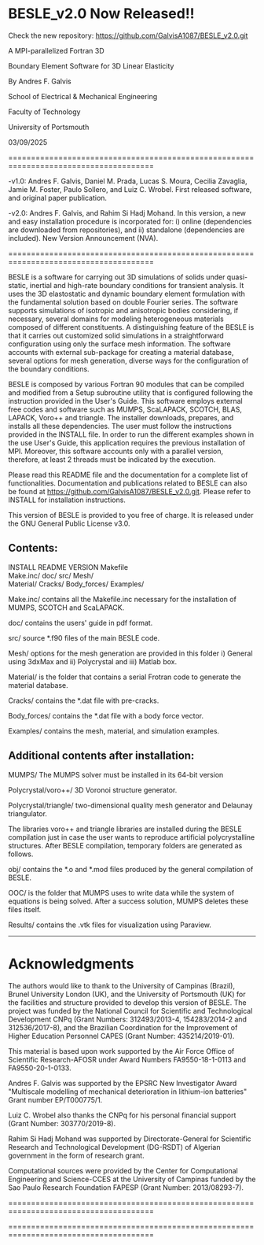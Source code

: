 # BESLE_v2.0 Now Released!!
Check the new repository: https://github.com/GalvisA1087/BESLE_v2.0.git

A MPI-parallelized Fortran 3D

Boundary Element Software for 3D Linear Elasticity

By Andres F. Galvis

School of Electrical & Mechanical Engineering

Faculty of Technology

University of Portsmouth

03/09/2025

======================================================================================

-v1.0: Andres F. Galvis, Daniel M. Prada, Lucas S. Moura, Cecilia Zavaglia, Jamie
	   M. Foster, Paulo Sollero, and Luiz C. Wrobel. First released software, and
	   original paper publication.
 
-v2.0: Andres F. Galvis, and Rahim Si Hadj Mohand. In this version, a new and
	   easy installation procedure is incorporated for: i) online (dependencies are
	   downloaded from repositories), and ii) standalone (dependencies are included).
	   New Version Announcement (NVA).	

======================================================================================

BESLE is a software for carrying out 3D simulations of solids under quasi-static, inertial and high-rate boundary conditions for transient analysis. It uses the 3D elastostatic and dynamic boundary element formulation with the fundamental solution based on double Fourier series. The software supports simulations of isotropic and anisotropic bodies considering, if necessary, several domains for modeling heterogeneous materials composed of different constituents. A distinguishing feature of the BESLE is that it carries out customized solid simulations in a straightforward configuration using only the surface mesh information. The software accounts with external sub-package for creating a material database, several options for mesh generation, diverse ways for the configuration of the boundary conditions.

BESLE is composed by various Fortran 90 modules that can be compiled and modified from a Setup subroutine utility that is configured following the instruction provided in the User's Guide. This software employs external free codes and software such as MUMPS, ScaLAPACK, SCOTCH, BLAS, LAPACK, Voro++ and triangle. The installer downloads, prepares, and installs all these dependencies. The user must follow the instructions provided in the INSTALL file. In order to run the different examples shown in the use User's Guide, this application requires the previous installation of MPI. Moreover, this software accounts only with a parallel version, therefore, at least 2 threads must be indicated by the execution.

Please read this README file and the documentation for a complete list of functionalities. Documentation and publications related to BESLE can also be found at https://github.com/GalvisA1087/BESLE_v2.0.git. Please refer to INSTALL for installation instructions.

This version of BESLE is provided to you free of charge. It is released under the GNU General Public License v3.0.


Contents:
-----------------------------------------------------------------------------------

INSTALL     README     VERSION		Makefile    
Make.inc/   doc/       src/			Mesh/    
Material/   Cracks/    Body_forces/ Examples/    

Make.inc/   contains all the Makefile.inc necessary for the installation of MUMPS, 
	        SCOTCH and ScaLAPACK.

doc/        contains the users' guide in pdf format.

src/        source *.f90 files of the main BESLE code.

Mesh/	    options for the mesh generation are provided in this folder
	  	    i) General using 3dxMax and ii) Polycrystal and iii) Matlab box.

Material/   is the folder that contains a serial Frotran code to generate the 
	  		material database.

Cracks/		contains the *.dat file with pre-cracks.

Body_forces/ contains the *.dat file with a body force vector.

Examples/	 contains the mesh, material, and simulation examples.


Additional contents after installation:
-----------------------------------------------------------------------------------

MUMPS/ The MUMPS solver must be installed in its 64-bit version

Polycrystal/voro++/ 3D Voronoi structure generator.

Polycrystal/triangle/ two-dimensional quality mesh generator and Delaunay triangulator.

The libraries voro++ and triangle libraries are installed during the BESLE compilation just in case the user wants to reproduce artificial polycrystalline structures. After BESLE compilation, temporary folders are generated as follows.

obj/ contains the *.o and *.mod files produced by the general compilation of BESLE.

OOC/ is the folder that MUMPS uses to write data while the system of equations is being solved. After a success solution, MUMPS deletes these files itself.

Results/ contains the .vtk files for visualization using Paraview.

-----------------------------------------------------------------------------------

Acknowledgments
===============
The authors would like to thank to the University of Campinas (Brazil), Brunel University London (UK), 
and the University of Portsmouth (UK) for the facilities and structure provided to develop this version 
of BESLE. The project was funded by the National Council for Scientific and Technological Development 
CNPq (Grant Numbers: 312493/2013-4, 154283/2014-2 and 312536/2017-8), and the Brazilian Coordination for 
the Improvement of Higher Education Personnel CAPES (Grant Number: 435214/2019-01). 

This material is based upon work supported by the Air Force Office of Scientific 
Research-AFOSR under Award Numbers FA9550-18-1-0113 and FA9550-20-1-0133.

Andres F. Galvis was supported by the EPSRC New Investigator Award "Multiscale modelling of mechanical deterioration in lithium-ion batteries" Grant number EP/T000775/1.

Luiz C. Wrobel also thanks the CNPq for his personal financial support (Grant Number: 303770/2019-8).

Rahim Si Hadj Mohand was supported by Directorate-General for Scientific Research and Technological Development (DG-RSDT) of Algerian government in the form of research grant.

Computational sources were provided by the Center for Computational Engineering and Science-CCES 
at the University of Campinas funded by the Sao Paulo Research Foundation FAPESP (Grant Number: 2013/08293-7).

======================================================================================

======================================================================================
